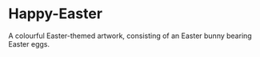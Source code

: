 # Happy-Easter
A colourful Easter-themed artwork, consisting of an Easter bunny bearing Easter eggs.
